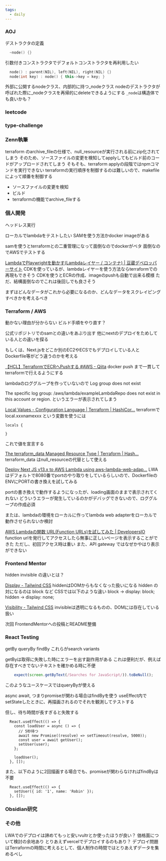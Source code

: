 ```yaml
---
tags:
  - daily
---
```


### AOJ

デストラクタの定義
```cpp
  ~node() {}
```

引数付きコンストラクタでデフォルトコンストラクタを再利用したい
```cpp
  node() : parent(NIL), left(NIL), right(NIL) {}
  node(int key) : node() { this->key = key; }
```

外部に公開するnodeクラス、内部的に持つ_nodeクラス
nodeのデストラクタが呼ばれた際に_nodeクラスを再帰的にdeleteできるようにする
`_node`は構造体でも良いかも？

### leetcode
### type-challenge

### Zenn執筆
terraform のarchive_fileの仕様で、null_resourceが実行される前にzip化されてしまう
そのため、ソースファイルの変更を検知してapplyしてもビルド前のコードがアップロードされてしまう
そもそも、terraform applyの段階ではnpmコマンドを実行できない
terraformの実行順序を制御するのは難しいので、makefileによって順番を制御する
- ソースファイルの変更を検知
- ビルド
- terraformの機能でarchive_fileする

### 個人開発
ヘッドレス実行

ローカルでlambdaをテストしたい
SAMを使う方法かdocker imageがある

samを使うとterraformとの二重管理になって面倒なのでdockerがベタ
面倒なのでAWSでテストする

[LambdaでPlaywrightを動かす(Lambdaレイヤー / コンテナ) | 豆蔵デベロッパーサイト](https://developer.mamezou-tech.com/blogs/2024/07/19/lambda-playwright-container-tips/)
CDKを使っているが、lambdaレイヤーを使う方法ならterraformでの再現もできそう
CDKを使うとECRの作成、imageのpushも自動で出来る模様
ただ、結構面倒なのでこれは後回しでも良さそう

まずはどんなデータがこれから必要になるのか、どんなデータをスクレイピングすべきかを考えるべき

### Terraform / AWS
動かない理由が分からない
ビルド手順をやり直す？

公式リポジトリでのsamとの違いをあぶり出す
他にnextのデプロイをためしている人との違いを探る

もしくは、Next.jsをどこか別のEC2やECSでもデプロイしている人と
Dockerfile等がどう違うのかを考える

[【HCL】TerraformでECRへPushする #AWS - Qiita](https://qiita.com/wwalpha/items/4a3e4f1f54e896633c01)
docker push まで一貫してterraformで行えるようにする

lambdaのロググループを作っていないので
Log group does not exist

The specific log group: /aws/lambda/exampleLambdaRepo does not exist in this account or region.
というエラーが表示されてしまう

[Local Values - Configuration Language | Terraform | HashiCor...](https://developer.hashicorp.com/terraform/language/values/locals)
terraformで local.xxxnamexxx という変数を使うには
```
locals {

}
```
これで値を宣言する

[The terraform\_data Managed Resource Type | Terraform | Hash...](https://developer.hashicorp.com/terraform/language/resources/terraform-data)
terraform_data はnull_resourceの代替として使える

[Deploy Next JS v13.x to AWS Lambda using aws-lambda-web-adap...](https://medium.com/@jake-smith/deploy-next-js-v13-x-to-aws-lambda-using-aws-lambda-web-adapter-dd5308d75848)
LWA はデフォルトで8080番でportのやり取りをしているらしいので、DockerfileのENVにPORTの書き換えを試してみる

portの書き換えで動作するようになったが、loading画面のままで表示されてくれない
どういうエラーが発生しているのかがデバッグできないので、ロググループの作成必須

または、lambdaの環境をローカルに作ってlambda web adapterをローカルで動作させられないか検討

[AWS Lambdaの関数 URL(Function URLs)を試してみた | DevelopersIO](https://dev.classmethod.jp/articles/try-aws-lambda-function-urls/)
function urlを発行してアクセスしたら無事に正しいページを表示することができた
ただし、初回アクセス時は重い
また、API gateway ではなぜかやはり表示ができない

### Frontend Mentor

 hidden invisible の違いとは？

[Display - Tailwind CSS](https://tailwindcss.com/docs/display#hidden)
hiddenはDOMからもなくなった扱いになる
hidden の対になるのは block など
CSSでは以下のような違い
block -> display: block;
hidden -> display: none;

[Visibility - Tailwind CSS](https://tailwindcss.com/docs/visibility#invisible)
invisibleは透明になるものの、DOMには存在している扱い

次回 FrontendMentorへの投稿とREADME整備

### React Testing
getBy
queryBy
findBy
これらがsearch variants

getByは取得に失敗した時にエラーを出す副作用がある
これは便利だが、例えば存在すべきでないテキストを確かめる時に不便
```ts
    expect(screen.getByText(/Searches for JavaScript/)).toBeNull();
```
このようなユースケースではqueryByが使える

async await, つまりpromiseが関わる場合はfindByを使う
useEffect内でsetStateしたときに、再描画されるのでそれを観測してテストする

但し、待ち時間が長すぎると失敗する
```tsx
  React.useEffect(() => {
    const loadUser = async () => {
      // 5秒待つ
      await new Promise((resolve) => setTimeout(resolve, 5000));
      const user = await getUser();
      setUser(user);
    };

    loadUser();
  }, []);
```

また、以下のように2回描画する場合でも、promiseが関わらなければfindByは不要
```tsx
  React.useEffect(() => {
    setUser({ id: '1', name: 'Robin' });
  }, []);
```



### Obsidian研究

### その他

LWAでのデプロイは諦めてもっと安いvultrとか使ったほうが良い？
価格面について検討の余地あり
とりあえずvercelでデプロイするのもあり？
デプロイ問題はTerraformの時間に考えるとして、個人制作の時間ではとりあえずデータを集めるべし
